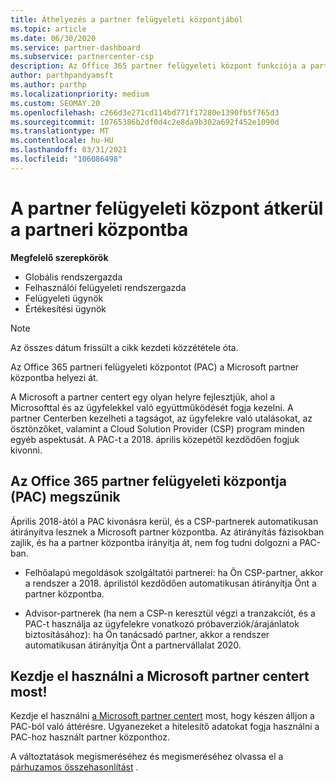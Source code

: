 ```yaml
---
title: Áthelyezés a partner felügyeleti központjából
ms.topic: article
ms.date: 06/30/2020
ms.service: partner-dashboard
ms.subservice: partnercenter-csp
description: Az Office 365 partner felügyeleti központ funkciója a partner központba kerül. Ismerje meg, hogy ez mit jelent, és hogyan teheti a dolgokat a partner Centerben.
author: parthpandyamsft
ms.author: parthp
ms.localizationpriority: medium
ms.custom: SEOMAY.20
ms.openlocfilehash: c266d3e271cd114bd771f17280e1390fb5f765d3
ms.sourcegitcommit: 10765386b2df0d4c2e8da9b302a692f452e1090d
ms.translationtype: MT
ms.contentlocale: hu-HU
ms.lasthandoff: 03/31/2021
ms.locfileid: "106086498"
---
```

# <a name="partner-admin-center-is-moving-to-the-partner-center"></a>A partner felügyeleti központ átkerül a partneri központba

**Megfelelő szerepkörök**

- Globális rendszergazda
- Felhasználói felügyeleti rendszergazda
- Felügyeleti ügynök
- Értékesítési ügynök

> [!NOTE]  
> Az összes dátum frissült a cikk kezdeti közzététele óta.

Az Office 365 partneri felügyeleti központot (PAC) a Microsoft partner központba helyezi át.

A Microsoft a partner centert egy olyan helyre fejlesztjük, ahol a Microsofttal és az ügyfelekkel való együttműködését fogja kezelni. A partner Centerben kezelheti a tagságot, az ügyfelekre való utalásokat, az ösztönzőket, valamint a Cloud Solution Provider (CSP) program minden egyéb aspektusát. A PAC-t a 2018. április közepétől kezdődően fogjuk kivonni.

## <a name="the-office-365-partner-admin-center-pac-will-be-retired"></a>Az Office 365 partner felügyeleti központja (PAC) megszűnik

Április 2018-ától a PAC kivonásra kerül, és a CSP-partnerek automatikusan átirányítva lesznek a Microsoft partner központba. Az átirányítás fázisokban zajlik, és ha a partner központba irányítja át, nem fog tudni dolgozni a PAC-ban. 

- Felhőalapú megoldások szolgáltatói partnerei: ha Ön CSP-partner, akkor a rendszer a 2018. áprilistól kezdődően automatikusan átirányítja Önt a partner központba.

- Advisor-partnerek (ha nem a CSP-n keresztül végzi a tranzakciót, és a PAC-t használja az ügyfelekre vonatkozó próbaverziók/árajánlatok biztosításához): ha Ön tanácsadó partner, akkor a rendszer automatikusan átirányítja Önt a partnervállalat 2020.

## <a name="start-using-the-microsoft-partner-center-now"></a>Kezdje el használni a Microsoft partner centert most!

Kezdje el használni [a Microsoft partner centert](https://partnercenter.microsoft.com/) most, hogy készen álljon a PAC-ból való áttérésre.  Ugyanezeket a hitelesítő adatokat fogja használni a PAC-hoz használt partner központhoz.

A változtatások megismeréséhez és megismeréséhez olvassa el a [párhuzamos összehasonlítást](moving-from-pac-to-pc.md) .